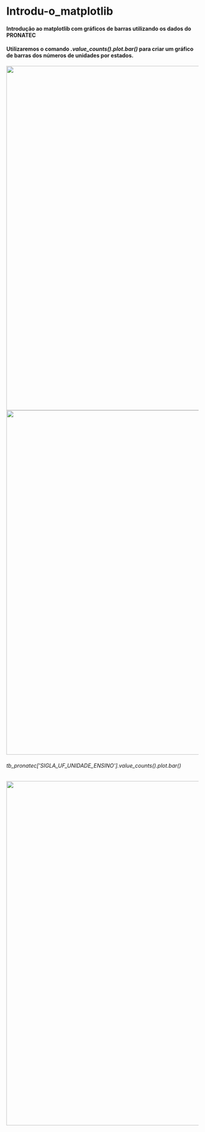 # Introdu-o_matplotlib
<h4>Introdução ao matplotlib com gráficos de barras utilizando os dados do PRONATEC</h4>
<h4>Utilizaremos o comando <i>.value_counts().plot.bar()</i> para criar um gráfico de barras dos números de unidades por estados.</h4>
<div align="center"><img src="https://user-images.githubusercontent.com/90981124/151245785-bcba80f4-e449-41e2-826e-c2bdf19af746.png" width="900px" /></div>
<div align="center"><img src="https://user-images.githubusercontent.com/90981124/151245831-89b9509d-bab7-4026-aef1-6f72f4d77229.png" width="900px" /></div>
<h6>tb_pronatec['SIGLA_UF_UNIDADE_ENSINO'].value_counts().plot.bar()</h6>
<div align="center"><img src="https://user-images.githubusercontent.com/90981124/151249091-2e9b6141-bf67-4c2a-90fb-5ae83121e5a3.png" width="900px" /></div>
